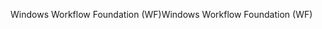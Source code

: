 <span data-ttu-id="35ab3-101">Windows Workflow Foundation (WF)</span><span class="sxs-lookup"><span data-stu-id="35ab3-101">Windows Workflow Foundation (WF)</span></span>